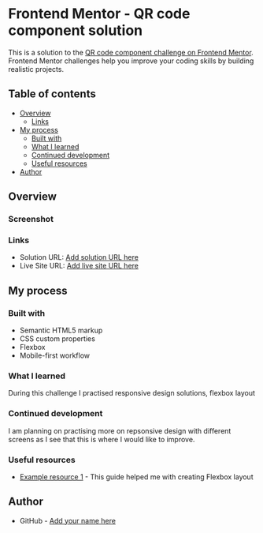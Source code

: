 # Frontend Mentor - QR code component solution

This is a solution to the [QR code component challenge on Frontend Mentor](https://www.frontendmentor.io/challenges/qr-code-component-iux_sIO_H). Frontend Mentor challenges help you improve your coding skills by building realistic projects. 

## Table of contents

- [Overview](#overview)
  - [Links](#links)
- [My process](#my-process)
  - [Built with](#built-with)
  - [What I learned](#what-i-learned)
  - [Continued development](#continued-development)
  - [Useful resources](#useful-resources)
- [Author](#author)

## Overview

### Screenshot



### Links

- Solution URL: [Add solution URL here](https://your-solution-url.com)
- Live Site URL: [Add live site URL here](https://your-live-site-url.com)

## My process

### Built with

- Semantic HTML5 markup
- CSS custom properties
- Flexbox
- Mobile-first workflow


### What I learned

During this challenge I practised responsive design solutions, flexbox layout

### Continued development

I am planning on practising more on repsonsive design with different screens as I see that this is where I would like to improve.



### Useful resources

- [Example resource 1](https://css-tricks.com/snippets/css/a-guide-to-flexbox/) - This  guide helped me with creating Flexbox layout


## Author

- GitHub - [Add your name here](https://github.com/dovanaite)
